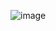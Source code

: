![image](https://github.com/gitcl2neese/gitcl2neese/assets/145744928/eede9886-322d-4fc4-be7e-a1aead47d84c)
